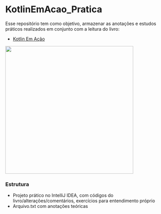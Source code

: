 # KotlinEmAcao_Pratica

Esse repositório tem como objetivo, armazenar as anotações e estudos práticos realizados em conjunto com a leitura do livro:

- [Kotlin Em Ação](https://www.amazon.com.br/Kotlin-em-A%C3%A7%C3%A3o-Dmitry-Jemerov/dp/857522610X)

<img src="https://images-na.ssl-images-amazon.com/images/I/51K8opK3MvL._SX357_BO1,204,203,200_.jpg" width="400">

### Estrutura

- Projeto prático no IntelliJ IDEA, com códigos do livro/alterações/comentários, exercícios para entendimento próprio
- Arquivo.txt com anotações teóricas